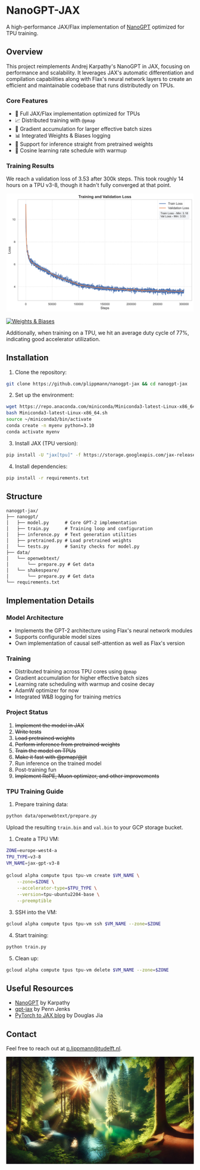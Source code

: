 # NanoGPT-JAX

A high-performance JAX/Flax implementation of [NanoGPT](https://github.com/karpathy/nanoGPT) optimized for TPU training.

## Overview

This project reimplements Andrej Karpathy's NanoGPT in JAX, focusing on performance and scalability. It leverages JAX's automatic differentiation and compilation capabilities along with Flax's neural network layers to create an efficient and maintainable codebase that runs distributedly on TPUs.

### Core Features
- 🚀 Full JAX/Flax implementation optimized for TPUs
- 📈 Distributed training with `@pmap`
- 🔄 Gradient accumulation for larger effective batch sizes
- 📊 Integrated Weights & Biases logging
- 💾 Support for inference straight from pretrained weights
- 🎯 Cosine learning rate schedule with warmup

### Training Results
We reach a validation loss of 3.53 after 300k steps. This took roughly 14 hours on a TPU v3-8, though it hadn't fully converged at that point.

![Loss Plot](assets/loss_plot_high_quality.svg)

[![Weights & Biases](https://img.shields.io/badge/WandB-Logs-yellow?logo=wandb)](https://wandb.ai/teateam/nanogpt-jax?nw=5mvml05axlm)

Additionally, when training on a TPU, we hit an average duty cycle of 77%, indicating good accelerator utilization.

## Installation

1. Clone the repository:
```bash
git clone https://github.com/plippmann/nanogpt-jax && cd nanogpt-jax
```

2. Set up the environment:
```bash
wget https://repo.anaconda.com/miniconda/Miniconda3-latest-Linux-x86_64.sh
bash Miniconda3-latest-Linux-x86_64.sh
source ~/miniconda3/bin/activate
conda create -n myenv python=3.10
conda activate myenv
```

3. Install JAX (TPU version):
```bash
pip install -U "jax[tpu]" -f https://storage.googleapis.com/jax-releases/libtpu_releases.html
```

4. Install dependencies:
```bash
pip install -r requirements.txt
```

## Structure
```
nanogpt-jax/
├── nanogpt/
│   ├── model.py      # Core GPT-2 implementation
│   ├── train.py      # Training loop and configuration
│   ├── inference.py  # Text generation utilities
│   ├── pretrained.py # Load pretrained weights
│   └── tests.py      # Sanity checks for model.py
├── data/
│   └── openwebtext/
│       └── prepare.py # Get data
│   └── shakespeare/
│       └── prepare.py # Get data
└── requirements.txt
```

## Implementation Details

### Model Architecture
- Implements the GPT-2 architecture using Flax's neural network modules
- Supports configurable model sizes
- Own implementation of causal self-attention as well as Flax's version

### Training
- Distributed training across TPU cores using `@pmap`
- Gradient accumulation for higher effective batch sizes
- Learning rate scheduling with warmup and cosine decay
- AdamW optimizer for now
- Integrated W&B logging for training metrics

### Project Status
1. ~~Implement the model in JAX~~
2. ~~Write tests~~
3. ~~Load pretrained weights~~
4. ~~Perform inference from pretrained weights~~
5. ~~Train the model on TPUs~~
6. ~~Make it fast with @pmap/@jit~~
7. Run inference on the trained model
8. Post-training fun
9. ~~Implement RoPE, Muon optimizer, and other improvements~~

### TPU Training Guide

1. Prepare training data:
```bash
python data/openwebtext/prepare.py
```
Upload the resulting `train.bin` and `val.bin` to your GCP storage bucket.

1. Create a TPU VM:
```bash
ZONE=europe-west4-a
TPU_TYPE=v3-8
VM_NAME=jax-gpt-v3-8

gcloud alpha compute tpus tpu-vm create $VM_NAME \
    --zone=$ZONE \
    --accelerator-type=$TPU_TYPE \
    --version=tpu-ubuntu2204-base \
    --preemptible
```

3. SSH into the VM:
```bash
gcloud alpha compute tpus tpu-vm ssh $VM_NAME --zone=$ZONE
```

4. Start training:
```bash
python train.py
```

5. Clean up:
```bash
gcloud alpha compute tpus tpu-vm delete $VM_NAME --zone=$ZONE
```

## Useful Resources
- [NanoGPT](https://github.com/karpathy/nanoGPT/tree/master) by Karpathy
- [gpt-jax](https://github.com/jenkspt/gpt-jax/tree/main) by Penn Jenks
- [PyTorch to JAX blog](https://github.com/ROCm/rocm-blogs/tree/release/blogs/artificial-intelligence/nanoGPT-JAX) by Douglas Jia

## Contact
Feel free to reach out at [p.lippmann@tudelft.nl](mailto:p.lippmann@tudelft.nl).

![Trees](assets/landscape.png)
